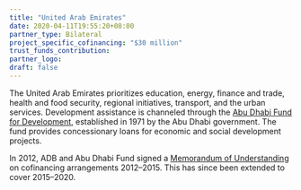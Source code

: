```yaml
---
title: "United Arab Emirates"
date: 2020-04-11T19:55:20+08:00
partner_type: Bilateral
project_specific_cofinancing: "$30 million"
trust_funds_contribution:
partner_logo:
draft: false
---
```

The United Arab Emirates prioritizes education, energy, finance and trade, health and food security, regional initiatives, transport, and the urban services. Development assistance is channeled through the [Abu Dhabi Fund for Development](https://www.adfd.ae/english/Pages/Home.aspx), established in 1971 by the Abu Dhabi government. The fund provides concessionary loans for economic and social development projects. 

In 2012, ADB and Abu Dhabi Fund signed a [Memorandum of Understanding](https://www.adfd.ae/Lists/Publications%20Image%20Library/English%20Annual%20Report%202012.pdf) on cofinancing arrangements 2012–2015. This has since been extended to cover 2015–2020.

